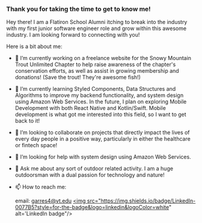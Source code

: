 
### Thank you for taking the time to get to know me!

Hey there! I am a Flatiron School Alumni itching to break into the industry with my first junior software engineer role and grow within this awesome industry. I am looking forward to connecting with you!

Here is a bit about me:

- 🔭 I’m currently working on a freelance website for the Snowy Mountain Trout Unlimited Chapter to help raise awareness of the chapter's conservation efforts, as well as assist in growing membership and donations! (Save the trout! They're awesome fish!)

- 🌱 I’m currently learning Styled Components, Data Structures and Algorithms to improve my backend functionality, and system design using Amazon Web Services. In the future, I plan on exploring Mobile Development with both React Native and Kotlin/Swift. Mobile development is what got me interested into this field, so I want to get back to it!

- 👯 I’m looking to collaborate on projects that directly impact the lives of every day people in a positive way, particularly in either the healthcare or fintech space!

- 🤔 I’m looking for help with system design using Amazon Web Services.

- 💬 Ask me about any sort of outdoor related activity. I am a huge outdoorsman with a dual passion for technology and nature! 

- 📫 How to reach me:
  
  email: garres4@vt.edu
  <a href='https://www.linkedin.com/in/gstrohm/'>
  <img src="https://img.shields.io/badge/LinkedIn-0077B5?style=for-the-badge&logo=linkedin&logoColor=white" alt='LinkedIn badge"/>
  </a>
  

